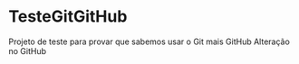 # TesteGitGitHub
Projeto de teste para provar que sabemos usar o Git mais GitHub
Alteração no GitHub
